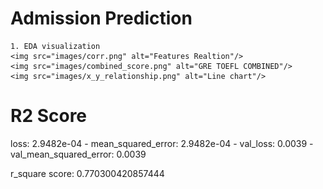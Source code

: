 # Admission Prediction

    1. EDA visualization
    <img src="images/corr.png" alt="Features Realtion"/>
    <img src="images/combined_score.png" alt="GRE TOEFL COMBINED"/>
    <img src="images/x_y_relationship.png" alt="Line chart"/>

# R2 Score

loss: 2.9482e-04 - mean_squared_error: 2.9482e-04 - val_loss: 0.0039 - val_mean_squared_error: 0.0039

r_square score:  0.770300420857444
